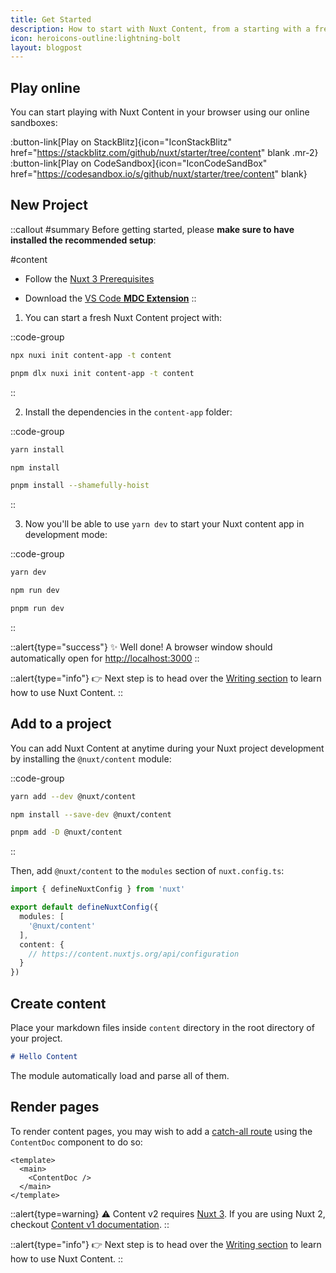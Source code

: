 ```yaml
---
title: Get Started
description: How to start with Nuxt Content, from a starting with a fresh new project or adding it to your Nuxt application.
icon: heroicons-outline:lightning-bolt
layout: blogpost
---
```


## Play online

You can start playing with Nuxt Content in your browser using our online sandboxes:

:button-link[Play on StackBlitz]{icon="IconStackBlitz" href="https://stackblitz.com/github/nuxt/starter/tree/content" blank .mr-2}
:button-link[Play on CodeSandbox]{icon="IconCodeSandBox" href="https://codesandbox.io/s/github/nuxt/starter/tree/content" blank}

## New Project

::callout
#summary
Before getting started, please **make sure to have installed the recommended setup**:

#content
* Follow the [Nuxt 3 Prerequisites](https://v3.nuxtjs.org/getting-started/quick-start#prerequisites)

* Download the [VS Code **MDC Extension**](https://marketplace.visualstudio.com/items?itemName=Nuxt.mdc)
::

1. You can start a fresh Nuxt Content project with:

::code-group
  ```bash [npx]
  npx nuxi init content-app -t content
  ```
  ```bash [pnpm]
  pnpm dlx nuxi init content-app -t content
  ```
::

2. Install the dependencies in the `content-app` folder:

::code-group
  ```bash [yarn]
  yarn install
  ```
  ```bash [npm]
  npm install
  ```
  ```bash [pnpm]
  pnpm install --shamefully-hoist
  ```
::

3. Now you'll be able to use `yarn dev` to start your Nuxt content app in development mode:

::code-group

```bash [yarn]
yarn dev
```

```bash [npm]
npm run dev
```

```bash [pnpm]
pnpm run dev
```

::

::alert{type="success"}
✨ Well done! A browser window should automatically open for <http://localhost:3000>
::

::alert{type="info"}
👉 Next step is to head over the [Writing section](/guide/writing/content-directory) to learn how to use Nuxt Content.
::

## Add to a project

You can add Nuxt Content at anytime during your Nuxt project development by installing the `@nuxt/content` module:

::code-group
  ```bash [yarn]
  yarn add --dev @nuxt/content
  ```
  ```bash [npm]
  npm install --save-dev @nuxt/content
  ```
  ```bash [pnpm]
  pnpm add -D @nuxt/content
  ```
::

Then, add `@nuxt/content` to the `modules` section of `nuxt.config.ts`:

```ts [nuxt.config.ts]
import { defineNuxtConfig } from 'nuxt'

export default defineNuxtConfig({
  modules: [
    '@nuxt/content'
  ],
  content: {
    // https://content.nuxtjs.org/api/configuration
  }
})
```

## Create content

Place your markdown files inside `content` directory in the root directory of your project.

```md [content/index.md]
# Hello Content
```

The module automatically load and parse all of them.

## Render pages

To render content pages, you may wish to add a [catch-all route](https://v3.nuxtjs.org/guide/directory-structure/pages/#catch-all-route) using the `ContentDoc` component to do so:

```vue [pages/[...slug].vue]
<template>
  <main>
    <ContentDoc />
  </main>
</template>
```

::alert{type=warning}
⚠️ Content v2 requires [Nuxt 3](https://v3.nuxtjs.org). If you are using Nuxt 2, checkout [Content v1 documentation](https://content.nuxtjs.org/v1/getting-started/installation).
::

::alert{type="info"}
👉 Next step is to head over the [Writing section](/guide/writing/content-directory) to learn how to use Nuxt Content.
::
